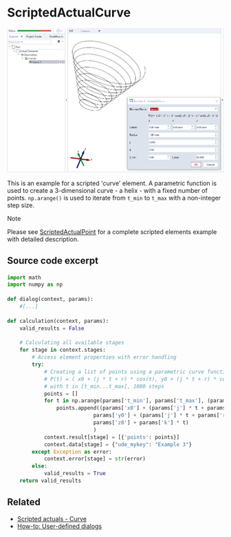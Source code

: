 # ScriptedActualCurve

![Scripted curve element example](scripted_actual_curve.png)

This is an example for a scripted 'curve' element. A parametric function is used to create a 3-dimensional curve - a helix - with a fixed number of points. `np.arange()` is used to iterate from `t_min` to `t_max` with a non-integer step size.

> [!NOTE]
> Please see [ScriptedActualPoint](https://github.com/ZEISS/zeiss-inspect-app-examples/blob/main/AppExamples/scripted_actuals/ScriptedActualPoint/doc/Documentation.html) for a complete scripted elements example with detailed description.

## Source code excerpt

```python
import math
import numpy as np

def dialog(context, params):
    #[...]
    
def calculation(context, params):
    valid_results = False

    # Calculating all available stages
    for stage in context.stages:
        # Access element properties with error handling
        try:
            # Creating a list of points using a parametric curve function:
            # P(t) = ( x0 + (j * t + r) * cos(t), y0 + (j * t + r) * cos(t), z0 + k * t )
            # with t in [t_min...t_max], 1000 steps
            points = []
            for t in np.arange(params['t_min'], params['t_max'], (params['t_max'] - params['t_min']) / 1000):
                points.append((params['x0'] + (params['j'] * t + params['radius']) * math.cos(t),
                            params['y0'] + (params['j'] * t + params['radius']) * math.sin(t),
                            params['z0'] + params['k'] * t)
                            )
            context.result[stage] = [{'points': points}]
            context.data[stage] = {"ude_mykey": "Example 3"}
        except Exception as error:
            context.error[stage] = str(error)
        else:
            valid_results = True
    return valid_results
```

## Related

* [Scripted actuals - Curve](https://zeissiqs.github.io/zeiss-inspect-addon-api/2025/python_api/scripted_elements_api.html#curve)
* [How-to: User-defined dialogs](https://zeissiqs.github.io/zeiss-inspect-addon-api/2025/howtos/python_api_introduction/user_defined_dialogs.html)
